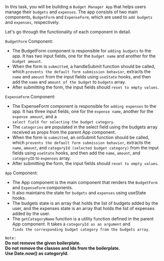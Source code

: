 <!DOCTYPE html>
<html>
<body>

<div>
<span>In this task, you will be building a <code>Budget&nbsp;Manager&nbsp;App</code> that helps users manage their <code>budgets</code> and <code>expenses</code>. The app consists of two main components, <code>BudgetForm</code> and <code>ExpenseForm</code>, which are used to <code>add&nbsp;budgets</code> and <code>expenses</code>, respectively.

Let's go through the functionality of each component in detail.

<code>BudgetForm</code> Component:
<ul>
<li>The BudgetForm component is responsible for <code>adding&nbsp;budgets</code> to the app. It has two input fields, one for the <code>budget&nbsp;name</code> and another for the <code>budget&nbsp;amount</code>.</li>

<li>When the form is <code>submitted</code>, a handleSubmit function should be called, which <code>prevents&nbsp;the&nbsp;default&nbsp;form&nbsp;submission&nbsp;behavior</code>, extracts the <code>name</code> and <code>amount</code> from the input fields using <code>useState</code> hooks, and then add the <code>name</code> and <code>amount&nbsp;of&nbsp;the&nbsp;budget</code> to <code>budgets</code> array.</li>

<li>After submitting the form, the input fields should <code>reset&nbsp;to&nbsp;empty&nbsp;values</code>.</li>
</ul>

<code>ExpenseForm</code> Component:
<ul>
<li>The ExpenseForm component is responsible for <code>adding&nbsp;expenses</code> to the app. It has three input fields, one for the <code>expense&nbsp;name</code>, another for the <code>expense&nbsp;amount</code>, and a <code>select&nbsp;field&nbsp;for&nbsp;selecting&nbsp;the&nbsp;budget&nbsp;category</code>.</li>

<li>The <code>categories</code> are populated in the select field using the budgets array received as props from the parent App component.</li>

<li>When the form is <code>submitted</code>, an onSubmit function should be called, which <code>prevents&nbsp;the&nbsp;default&nbsp;form&nbsp;submission&nbsp;behavior</code>, extracts the <code>name</code>, <code>amount</code>, and <code>categoryId&nbsp;(selected&nbsp;budget&nbsp;category)</code> from the input fields using <code>useState</code> hooks, and then add the <code>name</code>, <code>amount</code>, and <code>categoryID</code> to <code>expenses</code> array.</li>

<li>After submitting the form, the input fields should <code>reset&nbsp;to&nbsp;empty&nbsp;values</code>.</li>
</ul>

<code>App</code> Component:
<ul>
<li>The App component is the main component that renders the <code>BudgetForm</code> and <code>ExpenseForm</code> components.</li>

<li>It also maintains the state for <code>budgets</code> and <code>expenses</code> using useState hooks.</li>

<li>The budgets state is an array that holds the list of budgets added by the user, and the expenses state is an array that holds the list of expenses added by the user.</li>

<li>The <code>getCategoryName</code> function is a utility function defined in the parent App component. It takes a <code>categoryId&nbsp;as&nbsp;an&nbsp;argument</code> and <code>finds&nbsp;the&nbsp;corresponding&nbsp;budget&nbsp;category&nbsp;from&nbsp;the&nbsp;budgets&nbsp;array</code>.</li>
</ul>



<code>Note:&nbsp;</code><br>
**Do not remove the given boilerplate.**<br>
**Do not remove the classes and Ids from the boilerplate.**<br>
**Use Date.now() as categoryId.**<br></span>
</div>
</body>
</html>
